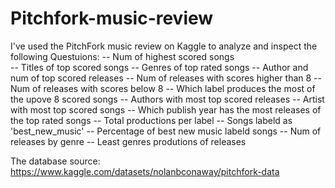 # Pitchfork-music-review
I've used the PitchFork music review on Kaggle to analyze and inspect the following Questuions:
 -- Num of highest scored songs  
 -- Titles of top scored songs
 -- Genres of top rated songs
 -- Author and num of top scored releases 
 -- Num of releases with scores higher than 8
 -- Num of releases with scores below 8
 -- Which label produces the most of the upove 8 scored songs
 -- Authors with most top scored releases
 -- Artist with most top scored songs
 -- Which publish year has the most releases of the top rated songs
 -- Total productions per label 
 -- Songs labeld as 'best_new_music'
 -- Percentage of best new music labeld songs
 -- Num of releases by genre 
 -- Least genres produtions of releases  

 The database source: https://www.kaggle.com/datasets/nolanbconaway/pitchfork-data
 
 
